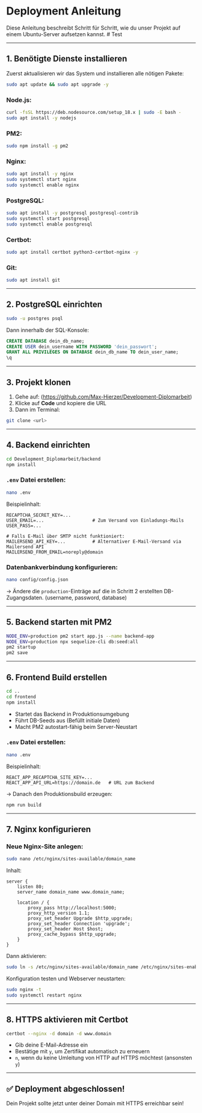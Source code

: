 # Deployment Anleitung

Diese Anleitung beschreibt Schritt für Schritt, wie du unser Projekt auf einem Ubuntu-Server aufsetzen kannst.    # Test

---

## 1. Benötigte Dienste installieren

Zuerst aktualisieren wir das System und installieren alle nötigen Pakete:

```bash
sudo apt update && sudo apt upgrade -y
```

### Node.js:
```bash
curl -fsSL https://deb.nodesource.com/setup_18.x | sudo -E bash -
sudo apt install -y nodejs
```

### PM2:
```bash
sudo npm install -g pm2
```

### Nginx:
```bash
sudo apt install -y nginx
sudo systemctl start nginx
sudo systemctl enable nginx
```

### PostgreSQL:
```bash
sudo apt install -y postgresql postgresql-contrib
sudo systemctl start postgresql
sudo systemctl enable postgresql
```

### Certbot:
```bash
sudo apt install certbot python3-certbot-nginx -y
```

### Git:
```bash
sudo apt install git
```

---

## 2. PostgreSQL einrichten

```bash
sudo -u postgres psql
```

Dann innerhalb der SQL-Konsole:

```sql
CREATE DATABASE dein_db_name;
CREATE USER dein_username WITH PASSWORD 'dein_passwort';
GRANT ALL PRIVILEGES ON DATABASE dein_db_name TO dein_user_name;
\q
```

---

## 3. Projekt klonen

1. Gehe auf: (https://github.com/Max-Hierzer/Development-Diplomarbeit)
2. Klicke auf **Code** und kopiere die URL
3. Dann im Terminal:

```bash
git clone <url>
```

---

## 4. Backend einrichten

```bash
cd Development_Diplomarbeit/backend
npm install
```

### `.env` Datei erstellen:

```bash
nano .env
```

Beispielinhalt:

```
RECAPTCHA_SECRET_KEY=...
USER_EMAIL=...                  # Zum Versand von Einladungs-Mails
USER_PASS=...

# Falls E-Mail über SMTP nicht funktioniert:
MAILERSEND_API_KEY=...          # Alternativer E-Mail-Versand via Mailersend API
MAILERSEND_FROM_EMAIL=noreply@domain
```

### Datenbankverbindung konfigurieren:

```bash
nano config/config.json
```

→ Ändere die `production`-Einträge auf die in Schritt 2 erstellten DB-Zugangsdaten. (username, password, database)

---

## 5. Backend starten mit PM2

```bash
NODE_ENV=production pm2 start app.js --name backend-app
NODE_ENV=production npx sequelize-cli db:seed:all
pm2 startup
pm2 save
```

---

## 6. Frontend Build erstellen

```bash
cd ..
cd frontend
npm install
```


- Startet das Backend in Produktionsumgebung
- Führt DB-Seeds aus (Befüllt initiale Daten)
- Macht PM2 autostart-fähig beim Server-Neustart
### `.env` Datei erstellen:

```bash
nano .env
```

Beispielinhalt:

```
REACT_APP_RECAPTCHA_SITE_KEY=...
REACT_APP_API_URL=https://domain.de   # URL zum Backend
```

→ Danach den Produktionsbuild erzeugen:

```bash
npm run build
```

---

## 7. Nginx konfigurieren

### Neue Nginx-Site anlegen:

```bash
sudo nano /etc/nginx/sites-available/domain_name
```

Inhalt:

```nginx
server {
    listen 80;
    server_name domain_name www.domain_name;

    location / {
        proxy_pass http://localhost:5000;
        proxy_http_version 1.1;
        proxy_set_header Upgrade $http_upgrade;
        proxy_set_header Connection 'upgrade';
        proxy_set_header Host $host;
        proxy_cache_bypass $http_upgrade;
    }
}
```

Dann aktivieren:

```bash
sudo ln -s /etc/nginx/sites-available/domain_name /etc/nginx/sites-enabled/
```

Konfiguration testen und Webserver neustarten:

```bash
sudo nginx -t
sudo systemctl restart nginx
```

---

## 8. HTTPS aktivieren mit Certbot

```bash
certbot --nginx -d domain -d www.domain
```

- Gib deine E-Mail-Adresse ein
- Bestätige mit `y`, um Zertifikat automatisch zu erneuern
- `n`, wenn du keine Umleitung von HTTP auf HTTPS möchtest (ansonsten `y`)

---

## ✅ Deployment abgeschlossen!

Dein Projekt sollte jetzt unter deiner Domain mit HTTPS erreichbar sein!
